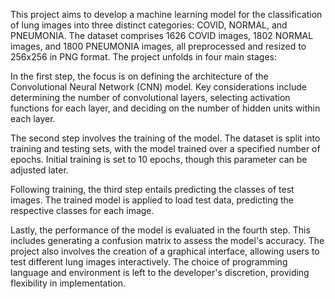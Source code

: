 This project aims to develop a machine learning model for the classification of lung images into three distinct categories: COVID, NORMAL, and PNEUMONIA. The dataset comprises 1626 COVID images, 1802 NORMAL images, and 1800 PNEUMONIA images, all preprocessed and resized to 256x256 in PNG format. The project unfolds in four main stages:

In the first step, the focus is on defining the architecture of the Convolutional Neural Network (CNN) model. Key considerations include determining the number of convolutional layers, selecting activation functions for each layer, and deciding on the number of hidden units within each layer.

The second step involves the training of the model. The dataset is split into training and testing sets, with the model trained over a specified number of epochs. Initial training is set to 10 epochs, though this parameter can be adjusted later.

Following training, the third step entails predicting the classes of test images. The trained model is applied to load test data, predicting the respective classes for each image.

Lastly, the performance of the model is evaluated in the fourth step. This includes generating a confusion matrix to assess the model's accuracy. The project also involves the creation of a graphical interface, allowing users to test different lung images interactively. The choice of programming language and environment is left to the developer's discretion, providing flexibility in implementation.
